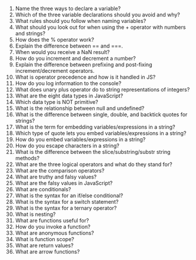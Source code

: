 1. Name the three ways to declare a variable?
2. Which of the three variable declarations should you avoid and why?
3. What rules should you follow when naming variables?
4. What should you look out for when using the + operator with numbers and
strings?
5. How does the % operator work?
6. Explain the difference between == and ===.
7. When would you receive a NaN result?
8. How do you increment and decrement a number?
9. Explain the difference between prefixing and post-fixing increment/decrement
operators.
10. What is operator precedence and how is it handled in JS?
11. How do you log information to the console?
12. What does unary plus operator do to string representations of integers?
13. What are the eight data types in JavaScript?
14. Which data type is NOT primitive?
15. What is the relationship between null and undefined?
16. What is the difference between single, double, and backtick quotes for strings?
17. What is the term for embedding variables/expressions in a string?
18. Which type of quote lets you embed variables/expressions in a string?
19. How do you embed variables/expressions in a string?
20. How do you escape characters in a string?
21. What is the difference between the slice/substring/substr string methods?
22. What are the three logical operators and what do they stand for?
23. What are the comparison operators?
24. What are truthy and falsy values?
25. What are the falsy values in JavaScript?
26. What are conditionals?
27. What is the syntax for an if/else conditional?
28. What is the syntax for a switch statement?
29. What is the syntax for a ternary operator?
30. What is nesting?
31. What are functions useful for?
32. How do you invoke a function?
33. What are anonymous functions?
34. What is function scope?
35. What are return values?
36. What are arrow functions?